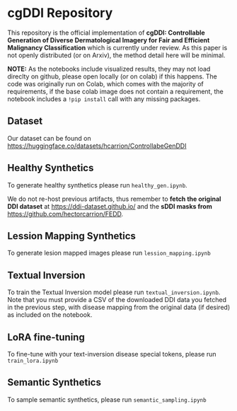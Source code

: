# cgDDI Repository

This repository is the official implementation of **cgDDI: Controllable Generation of Diverse Dermatological Imagery for Fair and Efficient Malignancy Classification** which is currently under review. As this paper is not openly distributed (or on Arxiv), the method detail here will be minimal.

**NOTE:** As the notebooks include visualized results, they may not load direclty on github, please open locally (or on colab) if this happens. The code was originally run on Colab, which comes with the majority of requirements, if the base colab image does not contain a requirement, the notebook includes a `!pip install` call with any missing packages.

## Dataset

Our dataset can be found on https://huggingface.co/datasets/hcarrion/ControllabeGenDDI

## Healthy Synthetics

To generate healthy synthetics please run `healthy_gen.ipynb`.

We do not re-host previous artifacts, thus remember to **fetch the original DDI dataset** at https://ddi-dataset.github.io/ and the **sDDI masks from** https://github.com/hectorcarrion/FEDD.

## Lession Mapping Synthetics

To generate lesion mapped images please run `lession_mapping.ipynb`

## Textual Inversion

To train the Textual Inversion model please run `textual_inversion.ipynb`.
Note that you must provide a CSV of the downloaded DDI data you fetched in the previous step, with disease mapping from the original data (if desired) as included on the notebook.

## LoRA fine-tuning

To fine-tune with your text-inversion disease special tokens, please run `train_lora.ipynb`

## Semantic Synthetics

To sample semantic synthetics, please run `semantic_sampling.ipynb`



